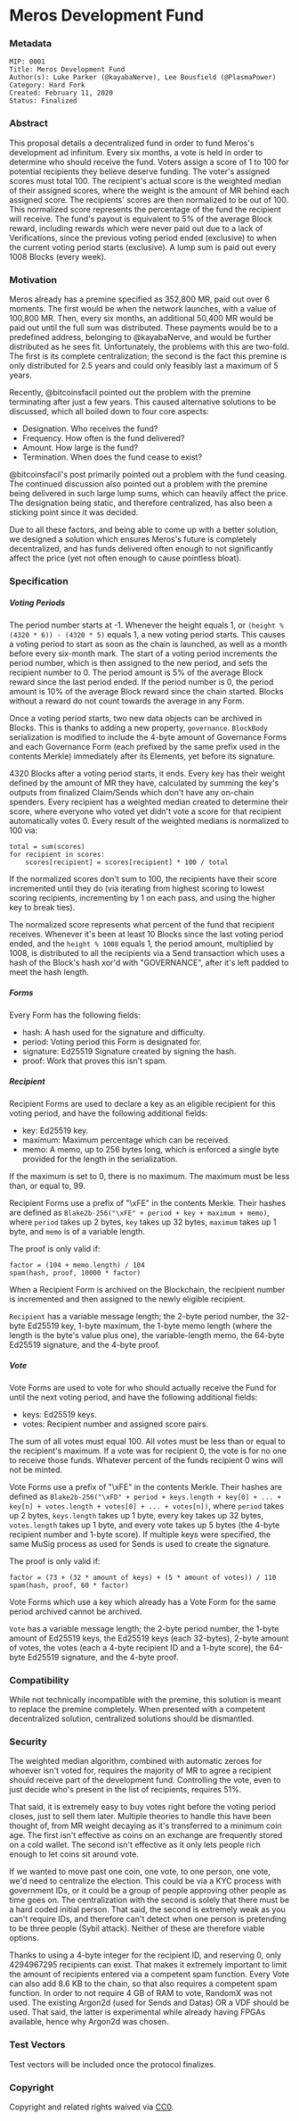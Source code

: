 # Meros Development Fund

### Metadata

```
MIP: 0001
Title: Meros Development Fund
Author(s): Luke Parker (@kayabaNerve), Lee Bousfield (@PlasmaPower)
Category: Hard Fork
Created: February 11, 2020
Status: Finalized
```

### Abstract

This proposal details a decentralized fund in order to fund Meros's development ad infinitum. Every six months, a vote is held in order to determine who should receive the fund. Voters assign a score of 1 to 100 for potential recipients they believe deserve funding. The voter's assigned scores must total 100. The recipient's actual score is the weighted median of their assigned scores, where the weight is the amount of MR behind each assigned score. The recipients' scores are then normalized to be out of 100. This normalized score represents the percentage of the fund the recipient will receive. The fund's payout is equivalent to 5% of the average Block reward, including rewards which were never paid out due to a lack of Verifications, since the previous voting period ended (exclusive) to when the current voting period starts (exclusive). A lump sum is paid out every 1008 Blocks (every week).

### Motivation

Meros already has a premine specified as 352,800 MR, paid out over 6 moments. The first would be when the network launches, with a value of 100,800 MR. Then, every six months, an additional 50,400 MR would be paid out until the full sum was distributed. These payments would be to a predefined address, belonging to @kayabaNerve, and would be further distributed as he sees fit. Unfortunately, the problems with this are two-fold. The first is its complete centralization; the second is the fact this premine is only distributed for 2.5 years and could only feasibly last a maximum of 5 years.

Recently, @bitcoinsfacil pointed out the problem with the premine terminating after just a few years. This caused alternative solutions to be discussed, which all boiled down to four core aspects:

- Designation. Who receives the fund?
- Frequency. How often is the fund delivered?
- Amount. How large is the fund?
- Termination. When does the fund cease to exist?

@bitcoinsfacil's post primarily pointed out a problem with the fund ceasing. The continued discussion also pointed out a problem with the premine being delivered in such large lump sums, which can heavily affect the price. The designation being static, and therefore centralized, has also been a sticking point since it was decided.

Due to all these factors, and being able to come up with a better solution, we designed a solution which ensures Meros's future is completely decentralized, and has funds delivered often enough to not significantly affect the price (yet not often enough to cause pointless bloat).

### Specification

##### Voting Periods

The period number starts at -1. Whenever the height equals 1, or `(height % (4320 * 6)) - (4320 * 5)` equals 1, a new voting period starts. This causes a voting period to start as soon as the chain is launched, as well as a month before every six-month mark. The start of a voting period increments the period number, which is then assigned to the new period, and sets the recipient number to 0. The period amount is 5% of the average Block reward since the last period ended. If the period number is  0, the period amount is 10% of the average Block reward since the chain started. Blocks without a reward do not count towards the average in any Form.

Once a voting period starts, two new data objects can be archived in Blocks. This is thanks to adding a new property, `governance`. `BlockBody` serialization is modified to include the 4-byte amount of Governance Forms and each Governance Form (each prefixed by the same prefix used in the contents Merkle) immediately after its Elements, yet before its signature.

4320 Blocks after a voting period starts, it ends. Every key has their weight defined by the amount of MR they have, calculated by summing the key's outputs from finalized Claim/Sends which don't have any on-chain spenders. Every recipient has a weighted median created to determine their score, where everyone who voted yet didn't vote a score for that recipient automatically votes 0. Every result of the weighted medians is normalized to 100 via:

```
total = sum(scores)
for recipient in scores:
    scores[recipient] = scores[recipient] * 100 / total
```

If the normalized scores don't sum to 100, the recipients have their score incremented until they do (via iterating from highest scoring to lowest scoring recipients, incrementing by 1 on each pass, and using the higher key to break ties).

The normalized score represents what percent of the fund that recipient receives. Whenever it's been at least 10 Blocks since the last voting period ended, and the `height % 1008` equals 1, the period amount, multiplied by 1008, is distributed to all the recipients via a Send transaction which uses a hash of the Block's hash xor'd with "GOVERNANCE", after it's left padded to meet the hash length.

##### Forms

Every Form has the following fields:

- hash: A hash used for the signature and difficulty.
- period: Voting period this Form is designated for.
- signature: Ed25519 Signature created by signing the hash.
- proof: Work that proves this isn't spam.

##### Recipient

Recipient Forms are used to declare a key as an eligible recipient for this voting period, and have the following additional fields:

- key: Ed25519 key.
- maximum: Maximum percentage which can be received.
- memo: A memo, up to 256 bytes long, which is enforced a single byte provided for the length in the serialization.

If the maximum is set to 0, there is no maximum. The maximum must be less than, or equal to, 99.

Recipient Forms use a prefix of "\xFE" in the contents Merkle. Their hashes are defined as `Blake2b-256("\xFE" + period + key + maximum + memo)`, where `period` takes up 2 bytes, `key` takes up 32 bytes, `maximum` takes up 1 byte, and `memo` is of a variable length.

The proof is only valid if:

```
factor = (104 + memo.length) / 104
spam(hash, proof, 10000 * factor)
```

When a Recipient Form is archived on the Blockchain, the recipient number is incremented and then assigned to the newly eligible recipient.

`Recipient` has a variable message length; the 2-byte period number, the 32-byte Ed25519 key, 1-byte maximum, the 1-byte memo length (where the length is the byte's value plus one), the variable-length memo, the 64-byte Ed25519 signature, and the 4-byte proof.

##### Vote

Vote Forms are used to vote for who should actually receive the Fund for until the next voting period, and have the following additional fields:

- keys: Ed25519 keys.
- votes: Recipient number and assigned score pairs.

The sum of all votes must equal 100. All votes must be less than or equal to the recipient's maximum. If a vote was for recipient 0, the vote is for no one to receive those funds. Whatever percent of the funds recipient 0 wins will not be minted.

Vote Forms use a prefix of "\xFE" in the contents Merkle. Their hashes are defined as `Blake2b-256("\xFD" + period + keys.length + key[0] + ... + key[n] + votes.length + votes[0] + ... + votes[n])`, where `period` takes up 2 bytes, `keys.length` takes up 1 byte, every key takes up 32 bytes, `votes.length` takes up 1 byte, and every vote takes up 5 bytes (the 4-byte recipient number and 1-byte score). If multiple keys were specified, the same MuSig process as used for Sends is used to create the signature.

The proof is only valid if:

```
factor = (73 + (32 * amount of keys) + (5 * amount of votes)) / 110
spam(hash, proof, 60 * factor)
```

Vote Forms which use a key which already has a Vote Form for the same period archived cannot be archived.

`Vote` has a variable message length; the 2-byte period number, the 1-byte amount of Ed25519 keys, the Ed25519 keys (each 32-bytes), 2-byte amount of votes, the votes (each a 4-byte recipient ID and a 1-byte score), the 64-byte Ed25519 signature, and the 4-byte proof.

### Compatibility

While not technically incompatible with the premine, this solution is meant to replace the premine completely. When presented with a competent decentralized solution, centralized solutions should be dismantled.

### Security

The weighted median algorithm, combined with automatic zeroes for whoever isn't voted for, requires the majority of MR to agree a recipient should receive part of the development fund. Controlling the vote, even to just decide who's present in the list of recipients, requires 51%.

That said, it is extremely easy to buy votes right before the voting period closes, just to sell them later. Multiple theories to handle this have been thought of, from MR weight decaying as it's transferred to a minimum coin age. The first isn't effective as coins on an exchange are frequently stored on a cold wallet. The second isn't effective as it only lets people rich enough to let coins sit around vote.

If we wanted to move past one coin, one vote, to one person, one vote, we'd need to centralize the election. This could be via a KYC process with government IDs, or it could be a group of people approving other people as time goes on. The centralization with the second is solely that there must be a hard coded initial person. That said, the second is extremely weak as you can't require IDs, and therefore can't detect when one person is pretending to be three people (Sybil attack). Neither of these are therefore viable options.

Thanks to using a 4-byte integer for the recipient ID, and reserving 0, only 4294967295 recipients can exist. That makes it extremely important to limit the amount of recipients entered via a competent spam function. Every Vote can also add 8.6 KB to the chain, so that also requires a competent spam function. In order to not require 4 GB of RAM to vote, RandomX was not used. The existing Argon2d (used for Sends and Datas) OR a VDF should be used. That said, the latter is experimental while already having FPGAs available, hence why Argon2d was chosen.

### Test Vectors

Test vectors will be included once the protocol finalizes.

### Copyright

Copyright and related rights waived via [CC0](https://creativecommons.org/publicdomain/zero/1.0/).
